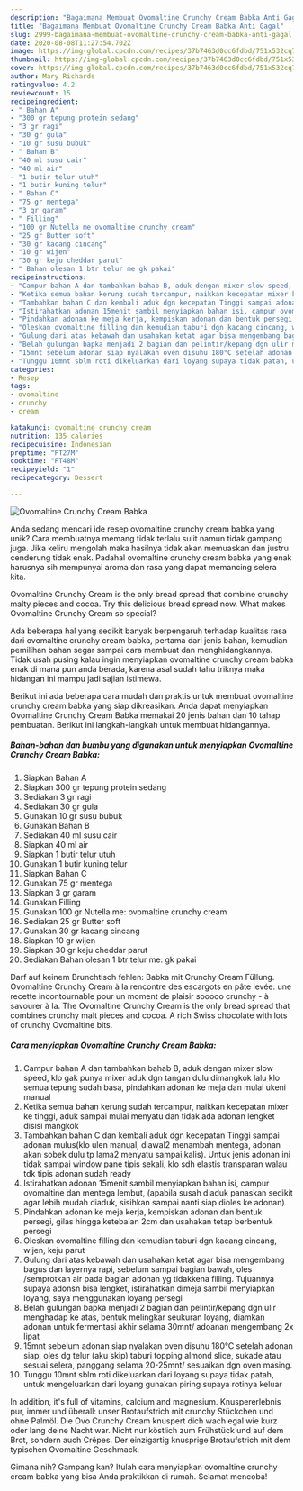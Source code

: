 ```yaml
---
description: "Bagaimana Membuat Ovomaltine Crunchy Cream Babka Anti Gagal"
title: "Bagaimana Membuat Ovomaltine Crunchy Cream Babka Anti Gagal"
slug: 2999-bagaimana-membuat-ovomaltine-crunchy-cream-babka-anti-gagal
date: 2020-08-08T11:27:54.702Z
image: https://img-global.cpcdn.com/recipes/37b7463d0cc6fdbd/751x532cq70/ovomaltine-crunchy-cream-babka-foto-resep-utama.jpg
thumbnail: https://img-global.cpcdn.com/recipes/37b7463d0cc6fdbd/751x532cq70/ovomaltine-crunchy-cream-babka-foto-resep-utama.jpg
cover: https://img-global.cpcdn.com/recipes/37b7463d0cc6fdbd/751x532cq70/ovomaltine-crunchy-cream-babka-foto-resep-utama.jpg
author: Mary Richards
ratingvalue: 4.2
reviewcount: 15
recipeingredient:
- " Bahan A"
- "300 gr tepung protein sedang"
- "3 gr ragi"
- "30 gr gula"
- "10 gr susu bubuk"
- " Bahan B"
- "40 ml susu cair"
- "40 ml air"
- "1 butir telur utuh"
- "1 butir kuning telur"
- " Bahan C"
- "75 gr mentega"
- "3 gr garam"
- " Filling"
- "100 gr Nutella me ovomaltine crunchy cream"
- "25 gr Butter soft"
- "30 gr kacang cincang"
- "10 gr wijen"
- "30 gr keju cheddar parut"
- " Bahan olesan 1 btr telur me gk pakai"
recipeinstructions:
- "Campur bahan A dan tambahkan bahab B, aduk dengan mixer slow speed, klo gak punya mixer aduk dgn tangan dulu dimangkok lalu klo semua tepung sudah basa, pindahkan adonan ke meja dan mulai ukeni manual"
- "Ketika semua bahan kerung sudah tercampur, naikkan kecepatan mixer ke tinggi, aduk sampai mulai menyatu dan tidak ada adonan lengket disisi mangkok"
- "Tambahkan bahan C dan kembali aduk dgn kecepatan Tinggi sampai adonan mulus(klo ulen manual, diawal2 menambah mentega, adonan akan sobek dulu tp lama2 menyatu sampai kalis). Untuk jenis adonan ini tidak sampai window pane tipis sekali, klo sdh elastis transparan walau tdk tipis adonan sudah ready"
- "Istirahatkan adonan 15menit sambil menyiapkan bahan isi, campur ovomaltine dan mentega lembut, (apabila susah diaduk panaskan sedikit agar lebih mudah diaduk, sisihkan sampai nanti siap dioles ke adonan)"
- "Pindahkan adonan ke meja kerja, kempiskan adonan dan bentuk persegi, gilas hingga ketebalan 2cm dan usahakan tetap berbentuk persegi"
- "Oleskan ovomaltine filling dan kemudian taburi dgn kacang cincang, wijen, keju parut"
- "Gulung dari atas kebawah dan usahakan ketat agar bisa mengembang bagus dan layernya rapi, sebelum sampai bagian bawah, oles /semprotkan air pada bagian adonan yg tidakkena filling. Tujuannya supaya adonsn bisa lengket, istirahatkan dimeja sambil menyiapkan loyang, saya menggunakan loyang persegi"
- "Belah gulungan bapka menjadi 2 bagian dan pelintir/kepang dgn ulir menghadap ke atas, bentuk melingkar seukuran loyang, diamkan adonan untuk fermentasi akhir selama 30mnt/ adoanan mengembang 2x lipat"
- "15mnt sebelum adonan siap nyalakan oven disuhu 180°C setelah adonan siap, oles dg telur (aku skip) taburi topping almond slice, sukade atau sesuai selera, panggang selama 20-25mnt/ sesuaikan dgn oven masing."
- "Tunggu 10mnt sblm roti dikeluarkan dari loyang supaya tidak patah, untuk mengeluarkan dari loyang gunakan piring supaya rotinya keluar"
categories:
- Resep
tags:
- ovomaltine
- crunchy
- cream

katakunci: ovomaltine crunchy cream 
nutrition: 135 calories
recipecuisine: Indonesian
preptime: "PT27M"
cooktime: "PT48M"
recipeyield: "1"
recipecategory: Dessert

---
```



![Ovomaltine Crunchy Cream Babka](https://img-global.cpcdn.com/recipes/37b7463d0cc6fdbd/751x532cq70/ovomaltine-crunchy-cream-babka-foto-resep-utama.jpg)

Anda sedang mencari ide resep ovomaltine crunchy cream babka yang unik? Cara membuatnya memang tidak terlalu sulit namun tidak gampang juga. Jika keliru mengolah maka hasilnya tidak akan memuaskan dan justru cenderung tidak enak. Padahal ovomaltine crunchy cream babka yang enak harusnya sih mempunyai aroma dan rasa yang dapat memancing selera kita.

Ovomaltine Crunchy Cream is the only bread spread that combine crunchy malty pieces and cocoa. Try this delicious bread spread now. What makes Ovomaltine Crunchy Cream so special?

Ada beberapa hal yang sedikit banyak berpengaruh terhadap kualitas rasa dari ovomaltine crunchy cream babka, pertama dari jenis bahan, kemudian pemilihan bahan segar sampai cara membuat dan menghidangkannya. Tidak usah pusing kalau ingin menyiapkan ovomaltine crunchy cream babka enak di mana pun anda berada, karena asal sudah tahu triknya maka hidangan ini mampu jadi sajian istimewa.


Berikut ini ada beberapa cara mudah dan praktis untuk membuat ovomaltine crunchy cream babka yang siap dikreasikan. Anda dapat menyiapkan Ovomaltine Crunchy Cream Babka memakai 20 jenis bahan dan 10 tahap pembuatan. Berikut ini langkah-langkah untuk membuat hidangannya.

<!--inarticleads1-->

##### Bahan-bahan dan bumbu yang digunakan untuk menyiapkan Ovomaltine Crunchy Cream Babka:

1. Siapkan  Bahan A
1. Siapkan 300 gr tepung protein sedang
1. Sediakan 3 gr ragi
1. Sediakan 30 gr gula
1. Gunakan 10 gr susu bubuk
1. Gunakan  Bahan B
1. Sediakan 40 ml susu cair
1. Siapkan 40 ml air
1. Siapkan 1 butir telur utuh
1. Gunakan 1 butir kuning telur
1. Siapkan  Bahan C
1. Gunakan 75 gr mentega
1. Siapkan 3 gr garam
1. Gunakan  Filling
1. Gunakan 100 gr Nutella me: ovomaltine crunchy cream
1. Sediakan 25 gr Butter soft
1. Gunakan 30 gr kacang cincang
1. Siapkan 10 gr wijen
1. Siapkan 30 gr keju cheddar parut
1. Sediakan  Bahan olesan 1 btr telur me: gk pakai


Darf auf keinem Brunchtisch fehlen: Babka mit Crunchy Cream Füllung. Ovomaltine Crunchy Cream à la rencontre des escargots en pâte levée: une recette incontournable pour un moment de plaisir sooooo crunchy - à savourer à la. The Ovomaltine Crunchy Cream is the only bread spread that combines crunchy malt pieces and cocoa. A rich Swiss chocolate with lots of crunchy Ovomaltine bits. 

<!--inarticleads2-->

##### Cara menyiapkan Ovomaltine Crunchy Cream Babka:

1. Campur bahan A dan tambahkan bahab B, aduk dengan mixer slow speed, klo gak punya mixer aduk dgn tangan dulu dimangkok lalu klo semua tepung sudah basa, pindahkan adonan ke meja dan mulai ukeni manual
1. Ketika semua bahan kerung sudah tercampur, naikkan kecepatan mixer ke tinggi, aduk sampai mulai menyatu dan tidak ada adonan lengket disisi mangkok
1. Tambahkan bahan C dan kembali aduk dgn kecepatan Tinggi sampai adonan mulus(klo ulen manual, diawal2 menambah mentega, adonan akan sobek dulu tp lama2 menyatu sampai kalis). Untuk jenis adonan ini tidak sampai window pane tipis sekali, klo sdh elastis transparan walau tdk tipis adonan sudah ready
1. Istirahatkan adonan 15menit sambil menyiapkan bahan isi, campur ovomaltine dan mentega lembut, (apabila susah diaduk panaskan sedikit agar lebih mudah diaduk, sisihkan sampai nanti siap dioles ke adonan)
1. Pindahkan adonan ke meja kerja, kempiskan adonan dan bentuk persegi, gilas hingga ketebalan 2cm dan usahakan tetap berbentuk persegi
1. Oleskan ovomaltine filling dan kemudian taburi dgn kacang cincang, wijen, keju parut
1. Gulung dari atas kebawah dan usahakan ketat agar bisa mengembang bagus dan layernya rapi, sebelum sampai bagian bawah, oles /semprotkan air pada bagian adonan yg tidakkena filling. Tujuannya supaya adonsn bisa lengket, istirahatkan dimeja sambil menyiapkan loyang, saya menggunakan loyang persegi
1. Belah gulungan bapka menjadi 2 bagian dan pelintir/kepang dgn ulir menghadap ke atas, bentuk melingkar seukuran loyang, diamkan adonan untuk fermentasi akhir selama 30mnt/ adoanan mengembang 2x lipat
1. 15mnt sebelum adonan siap nyalakan oven disuhu 180°C setelah adonan siap, oles dg telur (aku skip) taburi topping almond slice, sukade atau sesuai selera, panggang selama 20-25mnt/ sesuaikan dgn oven masing.
1. Tunggu 10mnt sblm roti dikeluarkan dari loyang supaya tidak patah, untuk mengeluarkan dari loyang gunakan piring supaya rotinya keluar


In addition, it&#39;s full of vitamins, calcium and magnesium. Knuspererlebnis pur, immer und überall: unser Brotaufstrich mit crunchy Stückchen und ohne Palmöl. Die Ovo Crunchy Cream knuspert dich wach egal wie kurz oder lang deine Nacht war. Nicht nur köstlich zum Frühstück und auf dem Brot, sondern auch Crêpes. Der einzigartig knusprige Brotaufstrich mit dem typischen Ovomaltine Geschmack. 

Gimana nih? Gampang kan? Itulah cara menyiapkan ovomaltine crunchy cream babka yang bisa Anda praktikkan di rumah. Selamat mencoba!
